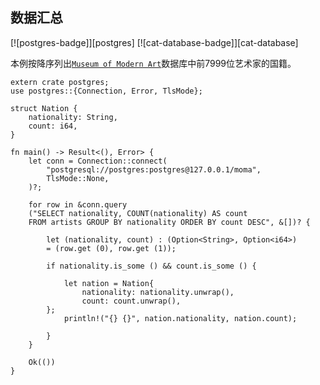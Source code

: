 ## 数据汇总

[![postgres-badge]][postgres] [![cat-database-badge]][cat-database]

本例按降序列出[`Museum of Modern Art`]数据库中前7999位艺术家的国籍。 

```rust,no_run
extern crate postgres;
use postgres::{Connection, Error, TlsMode};

struct Nation {
    nationality: String,
    count: i64,
}

fn main() -> Result<(), Error> {
    let conn = Connection::connect(
        "postgresql://postgres:postgres@127.0.0.1/moma",
        TlsMode::None,
    )?;

    for row in &conn.query 
	("SELECT nationality, COUNT(nationality) AS count 
	FROM artists GROUP BY nationality ORDER BY count DESC", &[])? {
        
        let (nationality, count) : (Option<String>, Option<i64>) 
		= (row.get (0), row.get (1));
        
        if nationality.is_some () && count.is_some () {

            let nation = Nation{
                nationality: nationality.unwrap(),
                count: count.unwrap(),
        };
            println!("{} {}", nation.nationality, nation.count);
            
        }
    }

    Ok(())
}
```

[`Museum of Modern Art`]: https://github.com/MuseumofModernArt/collection/blob/master/Artists.csv
